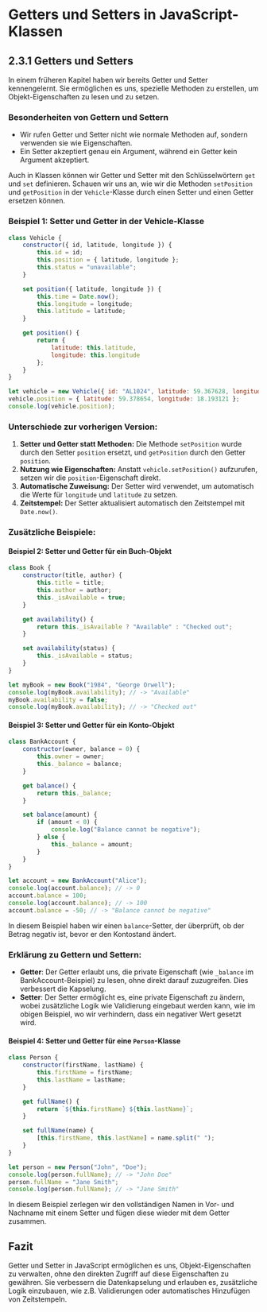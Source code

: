 
# Getters und Setters in JavaScript-Klassen

## 2.3.1 Getters und Setters
In einem früheren Kapitel haben wir bereits Getter und Setter kennengelernt. Sie ermöglichen es uns, spezielle Methoden zu erstellen, um Objekt-Eigenschaften zu lesen und zu setzen. 

### Besonderheiten von Gettern und Settern
- Wir rufen Getter und Setter nicht wie normale Methoden auf, sondern verwenden sie wie Eigenschaften. 
- Ein Setter akzeptiert genau ein Argument, während ein Getter kein Argument akzeptiert.

Auch in Klassen können wir Getter und Setter mit den Schlüsselwörtern `get` und `set` definieren. Schauen wir uns an, wie wir die Methoden `setPosition` und `getPosition` in der `Vehicle`-Klasse durch einen Setter und einen Getter ersetzen können.

### Beispiel 1: Setter und Getter in der Vehicle-Klasse
```javascript
class Vehicle {
    constructor({ id, latitude, longitude }) {
        this.id = id;
        this.position = { latitude, longitude };
        this.status = "unavailable";
    }

    set position({ latitude, longitude }) {
        this.time = Date.now();
        this.longitude = longitude;
        this.latitude = latitude;
    }

    get position() {
        return {
            latitude: this.latitude,
            longitude: this.longitude
        };
    }
}

let vehicle = new Vehicle({ id: "AL1024", latitude: 59.367628, longitude: 18.213423 });
vehicle.position = { latitude: 59.378654, longitude: 18.193121 };
console.log(vehicle.position);
```

### Unterschiede zur vorherigen Version:
1. **Setter und Getter statt Methoden:** Die Methode `setPosition` wurde durch den Setter `position` ersetzt, und `getPosition` durch den Getter `position`.
2. **Nutzung wie Eigenschaften:** Anstatt `vehicle.setPosition()` aufzurufen, setzen wir die `position`-Eigenschaft direkt.
3. **Automatische Zuweisung:** Der Setter wird verwendet, um automatisch die Werte für `longitude` und `latitude` zu setzen.
4. **Zeitstempel:** Der Setter aktualisiert automatisch den Zeitstempel mit `Date.now()`.

### Zusätzliche Beispiele:

#### Beispiel 2: Setter und Getter für ein Buch-Objekt
```javascript
class Book {
    constructor(title, author) {
        this.title = title;
        this.author = author;
        this._isAvailable = true;
    }

    get availability() {
        return this._isAvailable ? "Available" : "Checked out";
    }

    set availability(status) {
        this._isAvailable = status;
    }
}

let myBook = new Book("1984", "George Orwell");
console.log(myBook.availability); // -> "Available"
myBook.availability = false;
console.log(myBook.availability); // -> "Checked out"
```

#### Beispiel 3: Setter und Getter für ein Konto-Objekt
```javascript
class BankAccount {
    constructor(owner, balance = 0) {
        this.owner = owner;
        this._balance = balance;
    }

    get balance() {
        return this._balance;
    }

    set balance(amount) {
        if (amount < 0) {
            console.log("Balance cannot be negative");
        } else {
            this._balance = amount;
        }
    }
}

let account = new BankAccount("Alice");
console.log(account.balance); // -> 0
account.balance = 100;
console.log(account.balance); // -> 100
account.balance = -50; // -> "Balance cannot be negative"
```

In diesem Beispiel haben wir einen `balance`-Setter, der überprüft, ob der Betrag negativ ist, bevor er den Kontostand ändert.

### Erklärung zu Gettern und Settern:
- **Getter**: Der Getter erlaubt uns, die private Eigenschaft (wie `_balance` im BankAccount-Beispiel) zu lesen, ohne direkt darauf zuzugreifen. Dies verbessert die Kapselung.
- **Setter**: Der Setter ermöglicht es, eine private Eigenschaft zu ändern, wobei zusätzliche Logik wie Validierung eingebaut werden kann, wie im obigen Beispiel, wo wir verhindern, dass ein negativer Wert gesetzt wird.

#### Beispiel 4: Setter und Getter für eine `Person`-Klasse
```javascript
class Person {
    constructor(firstName, lastName) {
        this.firstName = firstName;
        this.lastName = lastName;
    }

    get fullName() {
        return `${this.firstName} ${this.lastName}`;
    }

    set fullName(name) {
        [this.firstName, this.lastName] = name.split(" ");
    }
}

let person = new Person("John", "Doe");
console.log(person.fullName); // -> "John Doe"
person.fullName = "Jane Smith";
console.log(person.fullName); // -> "Jane Smith"
```

In diesem Beispiel zerlegen wir den vollständigen Namen in Vor- und Nachname mit einem Setter und fügen diese wieder mit dem Getter zusammen.

## Fazit
Getter und Setter in JavaScript ermöglichen es uns, Objekt-Eigenschaften zu verwalten, ohne den direkten Zugriff auf diese Eigenschaften zu gewähren. Sie verbessern die Datenkapselung und erlauben es, zusätzliche Logik einzubauen, wie z.B. Validierungen oder automatisches Hinzufügen von Zeitstempeln.
